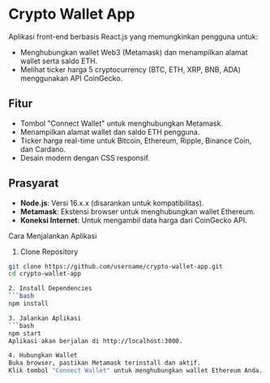 # Crypto Wallet App

Aplikasi front-end berbasis React.js yang memungkinkan pengguna untuk:
- Menghubungkan wallet Web3 (Metamask) dan menampilkan alamat wallet serta saldo ETH.
- Melihat ticker harga 5 cryptocurrency (BTC, ETH, XRP, BNB, ADA) menggunakan API CoinGecko.

## Fitur
- Tombol "Connect Wallet" untuk menghubungkan Metamask.
- Menampilkan alamat wallet dan saldo ETH pengguna.
- Ticker harga real-time untuk Bitcoin, Ethereum, Ripple, Binance Coin, dan Cardano.
- Desain modern dengan CSS responsif.

## Prasyarat
- **Node.js**: Versi 16.x.x (disarankan untuk kompatibilitas).
- **Metamask**: Ekstensi browser untuk menghubungkan wallet Ethereum.
- **Koneksi Internet**: Untuk mengambil data harga dari CoinGecko API.

Cara Menjalankan Aplikasi

1. Clone Repository
```bash
git clone https://github.com/username/crypto-wallet-app.git
cd crypto-wallet-app

2. Install Dependencies
```bash
npm install

3. Jalankan Aplikasi
```bash
npm start
Aplikasi akan berjalan di http://localhost:3000.

4. Hubungkan Wallet
Buka browser, pastikan Metamask terinstall dan aktif.
Klik tombol "Connect Wallet" untuk menghubungkan wallet Ethereum Anda.
